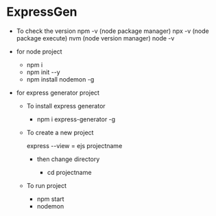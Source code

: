 # ExpressGen


- To check the version
npm -v (node package manager)
npx -v (node package execute)
nvm (node version manager)
node -v

- for node project
  
  - npm i
  - npm init --y
  - npm install nodemon -g

- for express generator project

  - To install express generator
    
    - npm i express-generator -g

  - To create a new project
    
    express --view = ejs projectname
    - then change directory

      - cd projectname

  - To run project
    
    - npm start
    - nodemon
    
  
